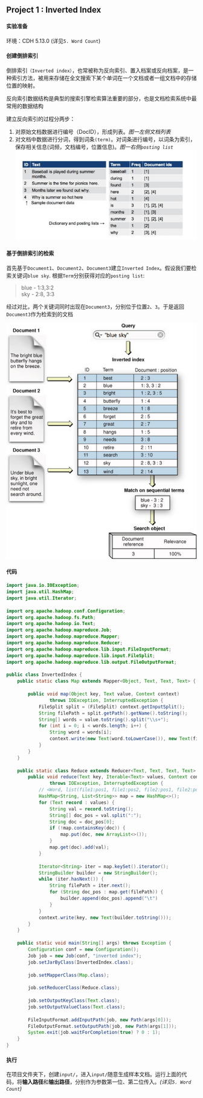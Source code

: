 ## Project 1 : Inverted Index

#### 实验准备
环境：CDH 5.13.0 (详见`5. Word Count`)

#### 创建倒排索引

倒排索引`（Inverted index）`，也常被称为反向索引、置入档案或反向档案，是一种索引方法，被用来存储在全文搜索下某个单词在一个文档或者一组文档中的存储位置的映射。

反向索引数据结构是典型的搜索引擎检索算法重要的部分，也是文档检索系统中最常用的数据结构

建立反向索引的过程分两步：
1. 对原始文档数据进行编号（DocID），形成列表。*图一左侧文档列表*
2. 对文档中数据进行分词，得到词条`(term)`。对词条进行编号，以词条为索引，保存相关信息(词频，文档编号，位置信息)。*图一右侧`posting list`*
![](https://github.com/ZhangShiqiu1993/notes/raw/master/cloud/9.%20Project%201%20:%20Inverted%20Index/assets/2.jpg)

#### 基于倒排索引的检索
首先基于`Document1`、`Document2`、`Document3`建立`Inverted Index`。假设我们要检索关键词`blue sky`. 根据`Term`分别获得对应的`posting list`:
> blue - 1:3,3:2 <br>
> sky - 2:8, 3:3

经过对比，两个关键词同时出现在`Document3`，分别位于位置`2`、`3`。于是返回`Document3`作为检索到的文档

![](https://github.com/ZhangShiqiu1993/notes/raw/master/cloud/9.%20Project%201%20:%20Inverted%20Index/assets/1.jpg)


#### 代码

```java
import java.io.IOException;
import java.util.HashMap;
import java.util.Iterator;

import org.apache.hadoop.conf.Configuration;
import org.apache.hadoop.fs.Path;
import org.apache.hadoop.io.Text;
import org.apache.hadoop.mapreduce.Job;
import org.apache.hadoop.mapreduce.Mapper;
import org.apache.hadoop.mapreduce.Reducer;
import org.apache.hadoop.mapreduce.lib.input.FileInputFormat;
import org.apache.hadoop.mapreduce.lib.input.FileSplit;
import org.apache.hadoop.mapreduce.lib.output.FileOutputFormat;

public class InvertedIndex {
	public static class Map extends Mapper<Object, Text, Text, Text> {

		public void map(Object key, Text value, Context context)
				throws IOException, InterruptedException {
			FileSplit split = (FileSplit) context.getInputSplit();
			String filePath = split.getPath().getName().toString();
			String[] words = value.toString().split("\\s+");
			for (int i = 0; i < words.length; i++) {
				String word = words[i];
				context.write(new Text(word.toLowerCase()), new Text(filePath + ":" + i));
			}
		}
	}

	public static class Reduce extends Reducer<Text, Text, Text, Text> {
		public void reduce(Text key, Iterable<Text> values, Context context)
				throws IOException, InterruptedException {
			// <Word, list(file1:pos1, file1:pos2, file2:pos1, file2:pos2),...>
			HashMap<String, List<String>> map = new HashMap<>();
			for (Text record : values) {
				String val = record.toString();
				String[] doc_pos = val.split(":");
				String doc = doc_pos[0];
				if (!map.containsKey(doc)) {
					map.put(doc, new ArrayList<>());
				}
				map.get(doc).add(val);
			}

			Iterator<String> iter = map.keySet().iterator();
			StringBuilder builder = new StringBuilder();
			while (iter.hasNext()) {
				String filePath = iter.next();
				for (String doc_pos : map.get(filePath)) {
					builder.append(doc_pos).append("\t")
				}
			}
			context.write(key, new Text(builder.toString()));
		}
	}

	public static void main(String[] args) throws Exception {
		Configuration conf = new Configuration();
		Job job = new Job(conf, "inverted index");
		job.setJarByClass(InvertedIndex.class);

		job.setMapperClass(Map.class);

		job.setReducerClass(Reduce.class);

		job.setOutputKeyClass(Text.class);
		job.setOutputValueClass(Text.class);

		FileInputFormat.addInputPath(job, new Path(args[0]));
		FileOutputFormat.setOutputPath(job, new Path(args[1]));
		System.exit(job.waitForCompletion(true) ? 0 : 1);
	}
}
```

#### 执行

在项目文件夹下，创建`input/`，进入`input/`随意生成样本文档。运行上面的代码，将**输入路径**和**输出路径**，分别作为参数第一位、第二位传入。*(详见`5. Word Count`)*